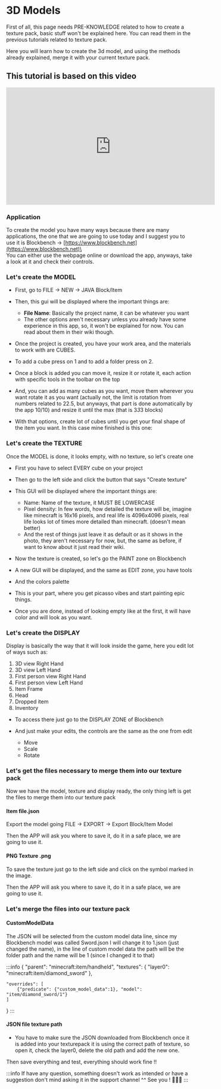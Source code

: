 # 3D Models

First of all, this page needs PRE-KNOWLEDGE related to how to create a texture pack, basic stuff won't be explained here. You can read them in the previous tutorials related to texture pack.

Here you will learn how to create the 3d model, and using the methods already explained, merge it with your current texture pack.

## This tutorial is based on this video

<iframe width="560" height="315" src="https://www.youtube.com/embed/4DiwHcW48Qg" frameborder="0" allow="accelerometer; autoplay; clipboard-write; encrypted-media; gyroscope; picture-in-picture" allowfullscreen></iframe>

### Application

To create the model you have many ways because there are many applications, the one that we are going to use today and I suggest you to use it is Blockbench -> [https://www.blockbench.net](https://www.blockbench.net)\
\
You can either use the webpage online or download the app, anyways, take a look at it and check their controls.

### Let's create the MODEL

* First, go to FILE -> NEW -> JAVA Block/Item

* Then, this gui will be displayed where the important things are:
  * **File Name**: Basically the project name, it can be whatever you want
  * The other options aren't necessary unless you already have some experience in this app, so, it won't be explained for now. You can read about them in their wiki though.

* Once the project is created, you have your work area, and the materials to work with are CUBES.
* To add a cube press on 1 and to add a folder press on 2.

* Once a block is added you can move it, resize it or rotate it, each action with specific tools in the toolbar on the top

* And, you can add as many cubes as you want, move them wherever you want rotate it as you want (actually not, the limit is rotation from numbers related to 22.5, but anyways, that part is done automatically by the app 10/10) and resize it until the max (that is 3*3*3 blocks)
* With that options, create lot of cubes until you get your final shape of the item you want. In this case mine finished is this one:

### Let's create the TEXTURE

Once the MODEL is done, it looks empty, with no texture, so let's create one

* First you have to select EVERY cube on your project

* Then go to the left side and click the button that says "Create texture"

* This GUI will be displayed where the important things are:
  * Name: Name of the texture, it MUST BE LOWERCASE
  * Pixel density: In few words, how detailed the texture will be, imagine like minecraft is 16x16 pixels, and real life is 4096x4096 pixels, real life looks lot of times more detailed than minecraft. (doesn't mean better)
  * And the rest of things just leave it as default or as it shows in the photo, they aren't necessary for now, but, the same as before, if want to know about it just read their wiki.

* Now the texture is created, so let's go the PAINT zone on Blockbench

* A new GUI will be displayed, and the same as EDIT zone, you have tools

* And the colors palette

* This is your part, where you get picasso vibes and start painting epic things.
* Once you are done, instead of looking empty like at the first, it will have color and will look as you want.

### Let's create the DISPLAY

Display is basically the way that it will look inside the game, here you edit lot of ways such as:

1. 3D view Right Hand
2. 3D view Left Hand
3. First person view Right Hand
4. First person view Left Hand
5. Item Frame
6. Head
7. Dropped item
8. Inventory

* To access there just go to the DISPLAY ZONE of Blockbench

*   And just make your edits, the controls are the same as the one from edit

    * Move
    * Scale
    * Rotate

### Let's get the files necessary to merge them into our texture pack

Now we have the model, texture and display ready, the only thing left is get the files to merge them into our texture pack

#### Item file.json

Export the model going FILE -> EXPORT -> Export Block/Item Model

Then the APP will ask you where to save it, do it in a safe place, we are going to use it.

#### PNG Texture .png

To save the texture just go to the left side and click on the symbol marked in the image.

Then the APP will ask you where to save it, do it in a safe place, we are going to use it.

### Let's merge the files into our texture pack

#### CustomModelData

The JSON will be selected from the custom model data line, since my Blockbench model was called Sword.json I will change it to 1.json (just changed the name), in the line of custom model data the path will be the folder path and the name will be 1 (since I changed it to that)

:::info
\{ "parent": "minecraft:item/handheld", "textures": \{ "layer0": "minecraft:item/diamond\_sword" \},

```
"overrides": [
	{"predicate": {"custom_model_data":1}, "model": "item/diamond_sword/1"}
]
```

\}
:::

#### JSON file texture path

* You have to make sure the JSON downloaded from Blockbench once it is added into your texturepack it is using the correct path of texture, so open it, check the layer0, delete the old path and add the new one.

Then save everything and test, everything should work fine !!

:::info
If have any question, something doesn't work as intended or have a suggestion don't mind asking it in the support channel ^^ See you ! 🥳🥳🥳
:::

